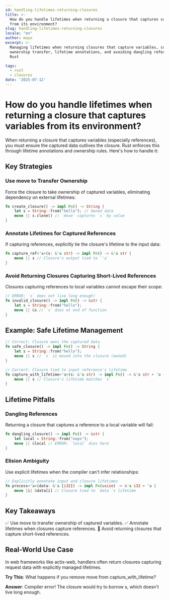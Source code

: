 ```yaml
---
id: handling-lifetimes-returning-closures
title: >-
  How do you handle lifetimes when returning a closure that captures variables
  from its environment?
slug: handling-lifetimes-returning-closures
locale: "en"
author: mayo
excerpt: >-
  Managing lifetimes when returning closures that capture variables, covering
  ownership transfer, lifetime annotations, and avoiding dangling references in
  Rust

tags:
  - rust
  - closures
date: '2025-07-12'
---
```


# How do you handle lifetimes when returning a closure that captures variables from its environment?

When returning a closure that captures variables (especially references), you must ensure the captured data outlives the closure. Rust enforces this through lifetime annotations and ownership rules. Here's how to handle it:

## Key Strategies

### Use move to Transfer Ownership

Force the closure to take ownership of captured variables, eliminating dependency on external lifetimes:

```rust
fn create_closure() -> impl Fn() -> String {
    let s = String::from("hello"); // Owned data
    move || s.clone() // `move` captures `s` by value
}
```

### Annotate Lifetimes for Captured References

If capturing references, explicitly tie the closure's lifetime to the input data:

```rust
fn capture_ref<'a>(s: &'a str) -> impl Fn() -> &'a str {
    move || s // Closure's output tied to `'a`
}
```

### Avoid Returning Closures Capturing Short-Lived References

Closures capturing references to local variables cannot escape their scope:

```rust
// ERROR: `s` does not live long enough!
fn invalid_closure() -> impl Fn() -> &str {
    let s = String::from("hello");
    move || &s // `s` dies at end of function
}
```

## Example: Safe Lifetime Management

```rust
// Correct: Closure owns the captured data
fn safe_closure() -> impl Fn() -> String {
    let s = String::from("hello");
    move || s // `s` is moved into the closure (owned)
}

// Correct: Closure tied to input reference's lifetime
fn capture_with_lifetime<'a>(s: &'a str) -> impl Fn() -> &'a str + 'a {
    move || s // Closure's lifetime matches `s`
}
```

## Lifetime Pitfalls

### Dangling References

Returning a closure that captures a reference to a local variable will fail:

```rust
fn dangling_closure() -> impl Fn() -> &str {
    let local = String::from("oops");
    move || &local // ERROR: `local` dies here
}
```

### Elision Ambiguity

Use explicit lifetimes when the compiler can't infer relationships:

```rust
// Explicitly annotate input and closure lifetimes
fn process<'a>(data: &'a [i32]) -> impl Fn(usize) -> &'a i32 + 'a {
    move |i| &data[i] // Closure tied to `data`'s lifetime
}
```

## Key Takeaways

✅ Use move to transfer ownership of captured variables.
✅ Annotate lifetimes when closures capture references.
🚫 Avoid returning closures that capture short-lived references.

## Real-World Use Case

In web frameworks like actix-web, handlers often return closures capturing request data with explicitly managed lifetimes.

**Try This**: What happens if you remove move from capture_with_lifetime?

**Answer**: Compiler error! The closure would try to borrow s, which doesn't live long enough.
